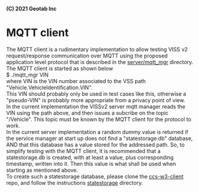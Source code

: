 **(C) 2021 Geotab Inc**<br>

# MQTT client

The MQTT client is a rudimentary implementation to allow testing VISS v2 request/response communication over MQTT using the proposed application level protocol that is described in the <a href="https://github.com/MEAE-GOT/W3C_VehicleSignalInterfaceImpl/tree/master/server/mqtt_mgr">server/mqtt_mgr</a> directory.<br>
The MQTT client is started as shown below<br>
$ ./mqtt_mgr VIN<br>
where VIN is the VIN number associated to the VSS path "Vehicle.VehicleIdentification.VIN".<br>
This VIN should probably only be used in test cases like this, otherwise a "pseudo-VIN" is probably more appropriate from a privacy point of view.<br>
In the current implementation the VISSv2 server mqtt manager reads the VIN using the path above, and then issues a subcribe on the topic "<VIN>/Vehicle". This topic must be known by the MQTT client for the protocol to work.<br>
In the current server implementation a random dummy value is returned if the service manager at start up does not find a "statestorage.db" database, AND that this database has a value stored for the addressed path. So, to simplify testing with the MQTT client, it is recommended that a statestorage.db is created, with at least a value, plus corresponding timestamp, written into it. Then this value is what shall be used when starting as mentioned above.<br>
To create such a statestorage database, please clone the <a href="https://github.com/GENIVI/ccs-w3c-client">ccs-w3-client</a> repo, and follow the instructions <a href="https://github.com/GENIVI/ccs-w3c-client/tree/master/statestorage">statestorage</a> directory.

